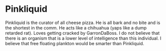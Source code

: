 <h1>Pinkliquid</h1>
<p>Pinkliquid is the curator of all cheese pizza. He is all bark and no bite and is the shortest in the comm. He acts like a chihuahua (yaps like a dump retarded rat). Loves getting cracked by GarronDaBoss. I do not believe that there is an organism that is a lower level of intelligence than this individual. I believe that free floating plankton would be smarter than Pinkliquid.</p>
